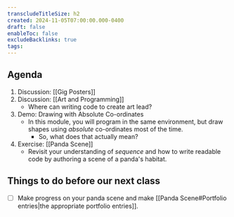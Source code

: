 ```yaml
---
transcludeTitleSize: h2
created: 2024-11-05T07:00:00.000-0400
draft: false
enableToc: false
excludeBacklinks: true
tags:
---
```

## Agenda
1. Discussion: [[Gig Posters]]
2. Discussion: [[Art and Programming]]
	- Where can writing code to create art lead?
3. Demo: Drawing with Absolute Co-ordinates
	- In this module, you will program in the same environment, but draw shapes using *absolute* co-ordinates most of the time.
		- So, what does that actually mean?
4. Exercise: [[Panda Scene]]
	- Revisit your understanding of *sequence* and how to write readable code by authoring a scene of a panda's habitat.
## Things to do before our next class
- [ ] Make progress on your panda scene and make [[Panda Scene#Portfolio entries|the appropriate portfolio entries]].